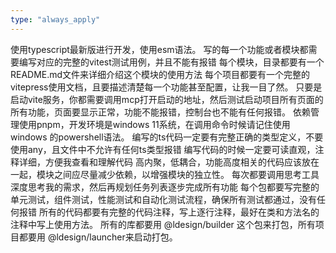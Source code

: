 ```yaml
---
type: "always_apply"
---
```


使用typescript最新版进行开发，使用esm语法。
写的每一个功能或者模块都需要编写对应的完整的vitest测试用例，并且不能有报错
每个模块，目录都要有一个README.md文件来详细介绍这个模块的使用方法
每个项目都要有一个完整的vitepress使用文档，且要描述清楚每一个功能甚至配置，让我一目了然。
只要是启动vite服务，你都需要调用mcp打开启动的地址，然后测试启动项目所有页面的所有功能，页面要显示正常，功能不能报错，控制台也不能有任何报错。
依赖管理使用pnpm，开发环境是windows 11系统，在调用命令时候请记住使用windows 的powershell语法。
编写的ts代码一定要有完整正确的类型定义，不要使用any，且文件中不允许有任何ts类型报错
编写代码的时候一定要可读直观，注释详细，方便我查看和理解代码
高内聚，低耦合，功能高度相关的代码应该放在一起，模块之间应尽量减少依赖，以增强模块的独立性。
每次都要调用思考工具深度思考我的需求，然后再规划任务列表逐步完成所有功能
每个包都要写完整的单元测试，组件测试，性能测试和自动化测试流程，确保所有测试都通过，没有任何报错
所有的代码都要有完整的代码注释，写上逐行注释，最好在类和方法名的注释中写上使用方法。
所有的库都要用 @ldesign/builder 这个包来打包，所有项目都要用 @ldesign/launcher来启动打包。